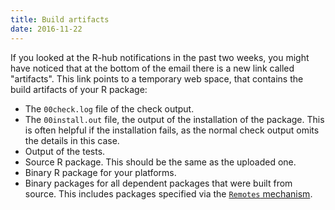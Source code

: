 ```yaml
---
title: Build artifacts
date: 2016-11-22
---
```


If you looked at the R-hub notifications in the past two weeks, you might have noticed that at the bottom of the email there is a new link called "artifacts". This link points to a temporary web space, that contains the build artifacts of your R package:
- The `00check.log` file of the check output.
- The `00install.out` file, the output of the installation of the package. This is often helpful if the installation fails, as the normal check output omits the details in this case.
- Output of the tests.
- Source R package. This should be the same as the uploaded one.
- Binary R package for your platforms.
- Binary packages for all dependent packages that were built from source. This includes packages specified via the [`Remotes` mechanism](https://cran.rstudio.com/web/packages/devtools/vignettes/dependencies.html).
